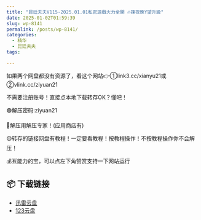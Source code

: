 ```yaml
---
title: "昆廷夫夫V115-2025.01.01私密遊戲火力全開 🔥辣夜晚Y望升級"
date: 2025-01-02T01:59:39
slug: wp-8141
permalink: /posts/wp-8141/
categories:
  - 精华
  - 昆廷夫夫
tags:

---
```


如果两个网盘都没有资源了，看这个网站👉①link3.cc/xianyu21或②vlink.cc/ziyuan21

不需要注册账号！直接点本地下载转存OK？懂吧！

🟢解压密码:ziyuan21

🔵解压用解压专家！(应用商店有)

🟡转存的链接网盘有教程！一定要看教程！按教程操作！不按教程操作你不会解压！

💰🈶能力的宝，可以点左下角赞赏支持一下网站运行

## 📦 下载链接
- [迅雷云盘](https://blziyuan21.com/pay-download/8141?key=686e090e1b&down_id=0)
- [123云盘](https://blziyuan21.com/pay-download/8141?key=686e090e1b&down_id=1)

